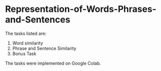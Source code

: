 # Representation-of-Words-Phrases-and-Sentences
The tasks listed are:
1. Word similarity
2. Phrase and Sentence Similarity
3. Bonus Task

The tasks were implemented on Google Colab.
